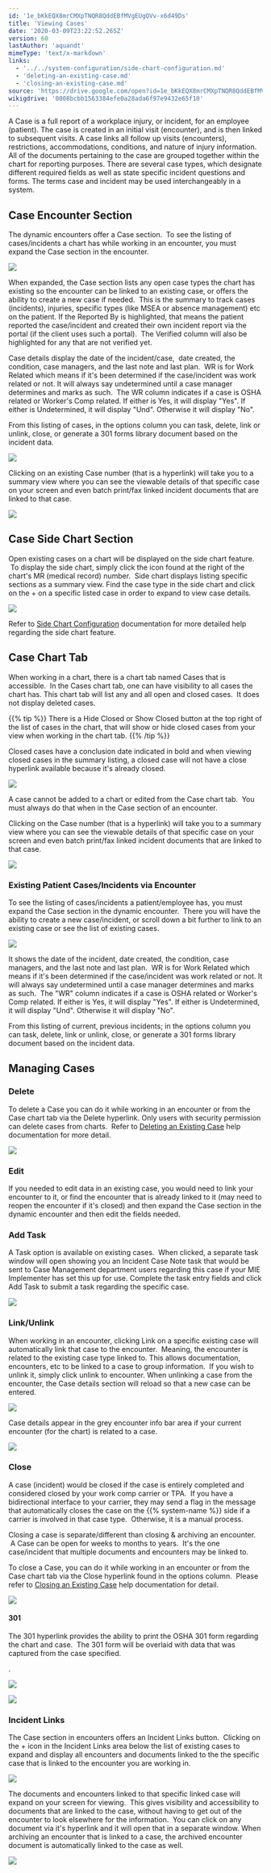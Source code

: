 ```yaml
---
id: '1e_bKkEQX8mrCMXpTNQR8QddEBfMVgEUgQVv-x6d49Ds'
title: 'Viewing Cases'
date: '2020-03-09T23:22:52.265Z'
version: 60
lastAuthor: 'aquandt'
mimeType: 'text/x-markdown'
links:
  - '../../system-configuration/side-chart-configuration.md'
  - 'deleting-an-existing-case.md'
  - 'closing-an-existing-case.md'
source: 'https://drive.google.com/open?id=1e_bKkEQX8mrCMXpTNQR8QddEBfMVgEUgQVv-x6d49Ds'
wikigdrive: '0008bcbb1563384efe0a28ada6f97e9432e65f10'
---
```

A Case is a full report of a workplace injury, or incident, for an employee (patient). The case is created in an initial visit (encounter), and is then linked to subsequent visits. A case links all follow up visits (encounters), restrictions, accommodations, conditions, and nature of injury information. All of the documents pertaining to the case are grouped together within the chart for reporting purposes. There are several case types, which designate different required fields as well as state specific incident questions and forms. The terms case and incident may be used interchangeably in a system.

## Case Encounter Section

The dynamic encounters offer a Case section.  To see the listing of cases/incidents a chart has while working in an encounter, you must expand the Case section in the encounter.

![](../viewing-cases.assets/53634e10054f1002bb6009bf2c547b91.png)

When expanded, the Case section lists any open case types the chart has existing so the encounter can be linked to an existing case, or offers the ability to create a new case if needed.  This is the summary to track cases (incidents), injuries, specific types (like MSEA or absence management) etc on the patient. If the Reported By is highlighted, that means the patient reported the case/incident and created their own incident report via the portal (if the client uses such a portal).  The Verified column will also be highlighted for any that are not verified yet.

Case details display the date of the incident/case,  date created, the condition, case managers, and the last note and last plan.  WR is for Work Related which means if it's been determined if the case/incident was work related or not. It will always say undetermined until a case manager determines and marks as such.  The WR column indicates if a case is OSHA related or Worker's Comp related. If either is Yes, it will display "Yes". If either is Undetermined, it will display "Und". Otherwise it will display "No".

From this listing of cases, in the options column you can task, delete, link or unlink, close, or generate a 301 forms library document based on the incident data.

![](../viewing-cases.assets/9bcb43673f8835cf64b6f6c8170ac783.png)

Clicking on an existing Case number (that is a hyperlink) will take you to a summary view where you can see the viewable details of that specific case on your screen and even batch print/fax linked incident documents that are linked to that case.

![](../viewing-cases.assets/b599230185ac80742e72518d440dd7fe.png)

## Case Side Chart Section

Open existing cases on a chart will be displayed on the side chart feature.  To display the side chart, simply click the icon found at the right of the chart's MR (medical record) number.  Side chart displays listing specific sections as a summary view. Find the case type in the side chart and click on the + on a specific listed case in order to expand to view case details.

![](../viewing-cases.assets/b49f7d0d058a9c2ecb514b02f2fe9fa0.png)

Refer to [Side Chart Configuration](../../system-configuration/side-chart-configuration.md) documentation for more detailed help regarding the side chart feature.

## Case Chart Tab

When working in a chart, there is a chart tab named Cases that is accessible.  In the Cases chart tab, one can have visibility to all cases the chart has. This chart tab will list any and all open and closed cases.  It does not display deleted cases.

{{% tip %}}
There is a Hide Closed or Show Closed button at the top right of the list of cases in the chart, that will show or hide closed cases from your view when working in the chart tab.
{{% /tip %}}

Closed cases have a conclusion date indicated in bold and when viewing closed cases in the summary listing, a closed case will not have a close hyperlink available because it's already closed.

![](../viewing-cases.assets/73f52bb13cf235f8b7f93114ff9580b5.png)

A case cannot be added to a chart or edited from the Case chart tab.  You must always do that when in the Case section of an encounter.

Clicking on the Case number (that is a hyperlink) will take you to a summary view where you can see the viewable details of that specific case on your screen and even batch print/fax linked incident documents that are linked to that case.

![](../viewing-cases.assets/a39b86be35f5bd89b9fc5fd8b9602b28.png)

### Existing Patient Cases/Incidents via Encounter

To see the listing of cases/incidents a patient/employee has, you must expand the Case section in the dynamic encounter.  There you will have the ability to create a new case/incident, or scroll down a bit further to link to an existing case or see the list of existing cases.

![](../viewing-cases.assets/53634e10054f1002bb6009bf2c547b91.png)

It shows the date of the incident, date created, the condition, case managers, and the last note and last plan.  WR is for Work Related which means if it's been determined if the case/incident was work related or not. It will always say undetermined until a case manager determines and marks as such.  The "WR" column indicates if a case is OSHA related or Worker's Comp related. If either is Yes, it will display "Yes". If either is Undetermined, it will display "Und". Otherwise it will display "No".

From this listing of current, previous incidents; in the options column you can task, delete, link or unlink, close, or generate a 301 forms library document based on the incident data.

## Managing Cases

### Delete

To delete a Case you can do it while working in an encounter or from the Case chart tab via the Delete hyperlink. Only users with security permission can delete cases from charts.  Refer to [Deleting an Existing Case](deleting-an-existing-case.md) help documentation for more detail.

![](../viewing-cases.assets/0fca2229c2413c2cb0e1490a52ae7383.png)

### Edit

If you needed to edit data in an existing case, you would need to link your encounter to it, or find the encounter that is already linked to it (may need to reopen the encounter if it's closed) and then expand the Case section in the dynamic encounter and then edit the fields needed.

### Add Task

A Task option is available on existing cases.  When clicked, a separate task window will open showing you an Incident Case Note task that would be sent to Case Management department users regarding this case if your MIE Implementer has set this up for use. Complete the task entry fields and click Add Task to submit a task regarding the specific case.

![](../viewing-cases.assets/64999d360f66763dbee669817ee85f94.png)

### Link/Unlink

When working in an encounter, clicking Link on a specific existing case will automatically link that case to the encounter.  Meaning, the encounter is related to the existing case type linked to. This allows documentation, encounters, etc to be linked to a case to group information.  If you wish to unlink it, simply click unlink to encounter. When unlinking a case from the encounter, the Case details section will reload so that a new case can be entered.

![](../viewing-cases.assets/36cd7b5ea521141814cba71f599bb125.png)

Case details appear in the grey encounter info bar area if your current encounter (for the chart) is related to a case.

![](../viewing-cases.assets/15c510011c98f982f981c421158b54e8.png)

### Close

A case (incident) would be closed if the case is entirely completed and considered closed by your work comp carrier or TPA.  If you have a bidirectional interface to your carrier, they may send a flag in the message that automatically closes the case on the {{% system-name %}} side if a carrier is involved in that case type.  Otherwise, it is a manual process.

Closing a case is separate/different than closing & archiving an encounter.  A Case can be open for weeks to months to years.  It's the one case/incident that multiple documents and encounters may be linked to.

To close a Case, you can do it while working in an encounter or from the Case chart tab via the Close hyperlink found in the options column.  Please refer to [Closing an Existing Case](closing-an-existing-case.md) help documentation for detail.

![](../viewing-cases.assets/dcbbb246d6927a0f17112b3413c935d0.png)

#### 301

The 301 hyperlink provides the ability to print the OSHA 301 form regarding the chart and case.  The 301 form will be overlaid with data that was captured from the case specified.

.

![](../viewing-cases.assets/31159d45f42b93201e375d1a55b5fc08.png)

![](../viewing-cases.assets/39a0e233e58fd543f13ae00777575be0.png)

### Incident Links

The Case section in encounters offers an Incident Links button.  Clicking on the + icon in the Incident Links area below the list of existing cases to expand and display all encounters and documents linked to the the specific case that is linked to the encounter you are working in.

![](../viewing-cases.assets/27b93c3cb2049aa96678e5ce0790ff2d.png)

The documents and encounters linked to that specific linked case will expand on your screen for viewing.  This gives visibility and accessibility to documents that are linked to the case, without having to get out of the encounter to look elsewhere for the information.  You can click on any document via it's hyperlink and it will open that in a separate window. When archiving an encounter that is linked to a case, the archived encounter document is automatically linked to the case as well.

![](../viewing-cases.assets/fa26578bcc32d046f8169d5ba23cab11.png)
